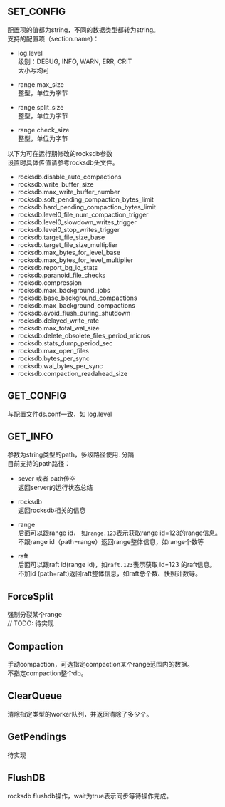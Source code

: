 ## SET_CONFIG
配置项的值都为string，不同的数据类型都转为string。     
支持的配置项（section.name)：            

- log.level      
级别：DEBUG, INFO, WARN, ERR, CRIT         
大小写均可   

- range.max_size         
整型，单位为字节
- range.split_size       
整型，单位为字节    
- range.check_size      
整型，单位为字节


以下为可在运行期修改的rocksdb参数   
设置时具体传值请参考rocksdb头文件。

- rocksdb.disable_auto_compactions    
- rocksdb.write_buffer_size       
- rocksdb.max_write_buffer_number        
- rocksdb.soft_pending_compaction_bytes_limit          
- rocksdb.hard_pending_compaction_bytes_limit       
- rocksdb.level0_file_num_compaction_trigger    
- rocksdb.level0_slowdown_writes_trigger        
- rocksdb.level0_stop_writes_trigger        
- rocksdb.target_file_size_base     
- rocksdb.target_file_size_multiplier
- rocksdb.max_bytes_for_level_base
- rocksdb.max_bytes_for_level_multiplier
- rocksdb.report_bg_io_stats
- rocksdb.paranoid_file_checks
- rocksdb.compression
- rocksdb.max_background_jobs
- rocksdb.base_background_compactions
- rocksdb.max_background_compactions
- rocksdb.avoid_flush_during_shutdown
- rocksdb.delayed_write_rate
- rocksdb.max_total_wal_size
- rocksdb.delete_obsolete_files_period_micros
- rocksdb.stats_dump_period_sec
- rocksdb.max_open_files
- rocksdb.bytes_per_sync
- rocksdb.wal_bytes_per_sync
- rocksdb.compaction_readahead_size




## GET_CONFIG
与配置文件ds.conf一致，如 log.level

## GET_INFO
参数为string类型的path，多级路径使用`.`分隔        
目前支持的path路径：  
   
- sever 或者 path传空       
返回server的运行状态总结

- rocksdb       
返回rocksdb相关的信息

- range     
后面可以跟range id， 如`range.123`表示获取range id=123的range信息。      
不跟range id（path=range）返回range整体信息，如range个数等

- raft      
后面可以跟raft id(range id)，如`raft.123`表示获取 id=123 的raft信息。   
不加id (path=raft)返回raft整体信息，如raft总个数、快照计数等。

## ForceSplit
强制分裂某个range     
// TODO: 待实现
##  Compaction
手动compaction，可选指定compaction某个range范围内的数据。      
不指定compaction整个db。
##  ClearQueue
清除指定类型的worker队列，并返回清除了多少个。
## GetPendings
待实现
##  FlushDB
rocksdb flushdb操作，wait为true表示同步等待操作完成。



